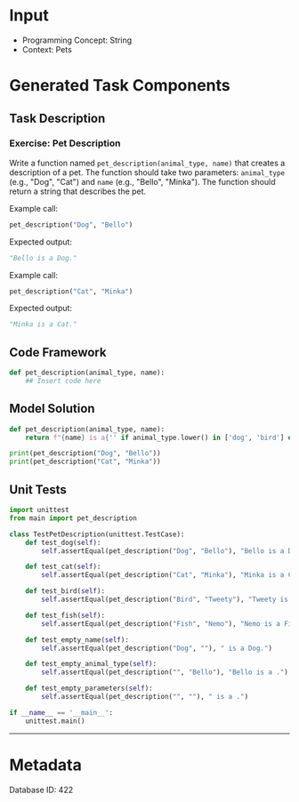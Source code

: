 # Input
- Programming Concept: String
- Context: Pets

# Generated Task Components
## Task Description
### Exercise: Pet Description

Write a function named `pet_description(animal_type, name)` that creates a description of a pet. The function should take two parameters: `animal_type` (e.g., "Dog", "Cat") and `name` (e.g., "Bello", "Minka"). The function should return a string that describes the pet.

Example call: 
```python
pet_description("Dog", "Bello")
```

Expected output:
```python
"Bello is a Dog."
```

Example call:
```python
pet_description("Cat", "Minka")
```

Expected output:
```python
"Minka is a Cat."
```

## Code Framework
```python
def pet_description(animal_type, name):
    ## Insert code here
```

## Model Solution
```python
def pet_description(animal_type, name):
    return f"{name} is a{'' if animal_type.lower() in ['dog', 'bird'] else 'n/a'} {animal_type}."

print(pet_description("Dog", "Bello"))
print(pet_description("Cat", "Minka"))
```

## Unit Tests
```python
import unittest
from main import pet_description

class TestPetDescription(unittest.TestCase):
    def test_dog(self):
        self.assertEqual(pet_description("Dog", "Bello"), "Bello is a Dog.")

    def test_cat(self):
        self.assertEqual(pet_description("Cat", "Minka"), "Minka is a Cat.")

    def test_bird(self):
        self.assertEqual(pet_description("Bird", "Tweety"), "Tweety is a Bird.")

    def test_fish(self):
        self.assertEqual(pet_description("Fish", "Nemo"), "Nemo is a Fish.")

    def test_empty_name(self):
        self.assertEqual(pet_description("Dog", ""), " is a Dog.")

    def test_empty_animal_type(self):
        self.assertEqual(pet_description("", "Bello"), "Bello is a .")

    def test_empty_parameters(self):
        self.assertEqual(pet_description("", ""), " is a .")

if __name__ == '__main__':
    unittest.main()
```
___
# Metadata
Database ID: 422
